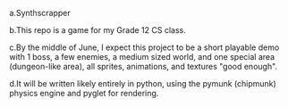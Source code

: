 a.Synthscrapper

b.This repo is a game for my Grade 12 CS class.

c.By the middle of June, I expect this project to be a short playable demo with 1 boss, a few enemies, a medium sized world,
and one special area (dungeon-like area), all sprites, animations, and textures "good enough".

d.It will be written likely entirely in python, using the pymunk (chipmunk) physics engine and pyglet for rendering.
